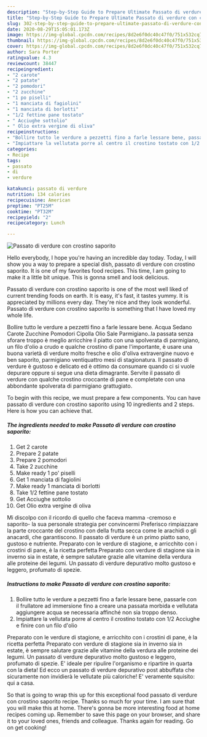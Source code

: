 ```yaml
---
description: "Step-by-Step Guide to Prepare Ultimate Passato di verdure con crostino saporito"
title: "Step-by-Step Guide to Prepare Ultimate Passato di verdure con crostino saporito"
slug: 302-step-by-step-guide-to-prepare-ultimate-passato-di-verdure-con-crostino-saporito
date: 2020-08-29T15:05:01.173Z
image: https://img-global.cpcdn.com/recipes/8d2e6f0dc40c47f0/751x532cq70/passato-di-verdure-con-crostino-saporito-recipe-main-photo.jpg
thumbnail: https://img-global.cpcdn.com/recipes/8d2e6f0dc40c47f0/751x532cq70/passato-di-verdure-con-crostino-saporito-recipe-main-photo.jpg
cover: https://img-global.cpcdn.com/recipes/8d2e6f0dc40c47f0/751x532cq70/passato-di-verdure-con-crostino-saporito-recipe-main-photo.jpg
author: Sara Porter
ratingvalue: 4.3
reviewcount: 38447
recipeingredient:
- "2 carote"
- "2 patate"
- "2 pomodori"
- "2 zucchine"
- "1 po piselli"
- "1 manciata di fagiolini"
- "1 manciata di borlotti"
- "1/2 fettine pane tostato"
- " Acciughe sottolio"
- " Olio extra vergine di oliva"
recipeinstructions:
- "Bollire tutto le verdure a pezzetti fino a farle lessare bene, passarle con il frullatore ad immersione fino a creare una passata morbida e vellutata aggiungere acqua se necessaria affinché non sia troppo denso."
- "Impiattare la vellutata porre al centro il crostino tostato con 1/2 Acciughe e finire con un filo d&#39;olio"
categories:
- Recipe
tags:
- passato
- di
- verdure

katakunci: passato di verdure 
nutrition: 134 calories
recipecuisine: American
preptime: "PT25M"
cooktime: "PT32M"
recipeyield: "2"
recipecategory: Lunch

---
```



![Passato di verdure con crostino saporito](https://img-global.cpcdn.com/recipes/8d2e6f0dc40c47f0/751x532cq70/passato-di-verdure-con-crostino-saporito-recipe-main-photo.jpg)

Hello everybody, I hope you're having an incredible day today. Today, I will show you a way to prepare a special dish, passato di verdure con crostino saporito. It is one of my favorites food recipes. This time, I am going to make it a little bit unique. This is gonna smell and look delicious.

Passato di verdure con crostino saporito is one of the most well liked of current trending foods on earth. It is easy, it's fast, it tastes yummy. It is appreciated by millions every day. They're nice and they look wonderful. Passato di verdure con crostino saporito is something that I have loved my whole life.

Bollire tutto le verdure a pezzetti fino a farle lessare bene. Acqua Sedano Carote Zucchine Pomodori Cipolla Olio Sale Parmigiano..la passata senza sforare troppo è meglio arricchire il piatto con una spolverata di parmigiano, un filo d&#39;olio a crudo e qualche crostino di pane l&#39;importante, è usare una buona varietà di verdure molto fresche e olio d&#39;oliva extravergine nuovo e ben saporito, parmigiano ventiquattro mesi di stagionatura. Il passato di verdure è gustoso e delicato ed è ottimo da consumare quando ci si vuole depurare oppure si segue una dieta dimagrante. Servite il passato di verdure con qualche crostino croccante di pane e completate con una abbondante spolverata di parmigiano grattugiato.


To begin with this recipe, we must prepare a few components. You can have passato di verdure con crostino saporito using 10 ingredients and 2 steps. Here is how you can achieve that.

<!--inarticleads1-->

##### The ingredients needed to make Passato di verdure con crostino saporito:

1. Get 2 carote
1. Prepare 2 patate
1. Prepare 2 pomodori
1. Take 2 zucchine
1. Make ready 1 po&#39; piselli
1. Get 1 manciata di fagiolini
1. Make ready 1 manciata di borlotti
1. Take 1/2 fettine pane tostato
1. Get  Acciughe sottolio
1. Get  Olio extra vergine di oliva


Mi discolpo con il ricordo di quello che faceva mamma -cremoso e saporito- la sua personale strategia per convincermi Preferisco rimpiazzare la parte croccante del crostino con della frutta secca come le arachidi o gli anacardi, che garantiscono. Il passato di verdure è un primo piatto sano, gustoso e nutriente. Preparato con le verdure di stagione, e arricchito con i crostini di pane, è la ricetta perfetta Preparato con verdure di stagione sia in inverno sia in estate, è sempre salutare grazie alle vitamine della verdura alle proteine dei legumi. Un passato di verdure depurativo molto gustoso e leggero, profumato di spezie. 

<!--inarticleads2-->

##### Instructions to make Passato di verdure con crostino saporito:

1. Bollire tutto le verdure a pezzetti fino a farle lessare bene, passarle con il frullatore ad immersione fino a creare una passata morbida e vellutata aggiungere acqua se necessaria affinché non sia troppo denso.
1. Impiattare la vellutata porre al centro il crostino tostato con 1/2 Acciughe e finire con un filo d&#39;olio


Preparato con le verdure di stagione, e arricchito con i crostini di pane, è la ricetta perfetta Preparato con verdure di stagione sia in inverno sia in estate, è sempre salutare grazie alle vitamine della verdura alle proteine dei legumi. Un passato di verdure depurativo molto gustoso e leggero, profumato di spezie. E&#39; ideale per ripulire l&#39;organismo e ripartire in quarta con la dieta! Ed ecco un passato di verdure depurativo post abbuffata che sicuramente non invidierà le vellutate più caloriche! E&#39; veramente squisito: qui a casa. 

So that is going to wrap this up for this exceptional food passato di verdure con crostino saporito recipe. Thanks so much for your time. I am sure that you will make this at home. There's gonna be more interesting food at home recipes coming up. Remember to save this page on your browser, and share it to your loved ones, friends and colleague. Thanks again for reading. Go on get cooking!
